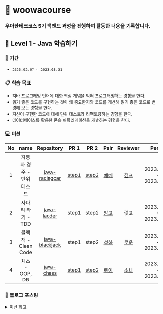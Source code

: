 # 🚀 woowacourse

### 우아한테크코스 5기 백엔드 과정을 진행하며 활동한 내용을 기록합니다.

## 🌱 Level 1 - Java 학습하기

### 📆 기간
- `2023.02.07 ~ 2023.03.31`

### 📋 학습 목표
- 자바 프로그래밍 언어에 대한 핵심 개념을 익혀 프로그래밍하는 경험을 한다.
- 읽기 좋은 코드를 구현하는 것이 왜 중요한지와 코드를 개선해 읽기 좋은 코드로 변경해 보는 경험을 한다.
- 자신이 구현한 코드에 대해 단위 테스트와 리팩토링하는 경험을 한다.
- 데이터베이스를 활용한 콘솔 애플리케이션을 개발하는 경험을 한다.

### 💻 미션
| No | name | Repository | PR 1 | PR 2 | Pair | Reviewer | Period |
|:------:|:---------:|:-----------:|:-----------:|:-----------:|:-----------:|:-----------:|:-----------:|
| 1 | 자동차 경주 - 단위 테스트 | [java-racingcar](https://github.com/jjongwa/java-racingcar) | [step1](https://github.com/woowacourse/java-racingcar/pull/460) | [step2](https://github.com/woowacourse/java-racingcar/pull/591) | [베베](https://github.com/wonyongChoi05) | [검프](https://github.com/livenow14) | 2023.02.07 ~ 2023.02.13 |
| 2 | 사다리 타기 - TDD | [java-ladder](https://github.com/jjongwa/java-ladder) | [step1](https://github.com/woowacourse/java-ladder/pull/108) | [step2](https://github.com/woowacourse/java-ladder/pull/160) | [망고](https://github.com/Go-Jaecheol) | 럿고 | 2023.02.14 ~ 2023.02.27 |
| 3 | 블랙잭 - Clean Code | [java-blackjack](https://github.com/jjongwa/java-blackjack) | [step1](https://github.com/woowacourse/java-blackjack/pull/424) | [step2](https://github.com/woowacourse/java-blackjack/pull/522) | [성하](https://github.com/sh111-coder) | [로운](https://github.com/lowoon) | 2023.02.28 ~ 2023.03.13 |
| 4 | 체스 - OOP, DB | [java-chess](https://github.com/jjongwa/java-chess) | [step1](https://github.com/woowacourse/java-chess/pull/478) | [step2](https://github.com/woowacourse/java-chess/pull/596) | [로이](https://github.com/the9kim) | [소니](https://github.com/sonypark) | 2023.03.14 ~ 2023.03.27 |

### 📝 블로그 포스팅
<details>
    <summary>미션 회고</summary>

- [[회고] Level 1 - 온보딩 ~ 자동차 경주 미션 회고](https://notbusyperson.tistory.com/42)
</details>
